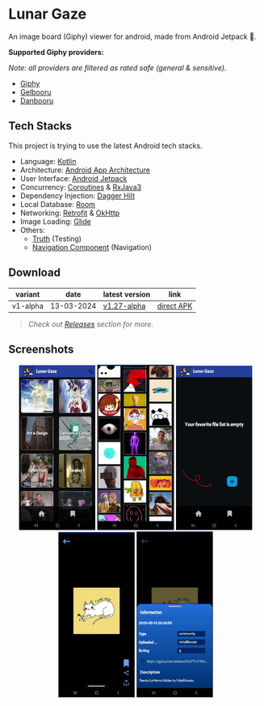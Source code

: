 
# Lunar Gaze

An image board (Giphy) viewer for android, made from Android Jetpack 🚀.

**Supported Giphy providers:**

_Note: all providers are filtered as rated safe (general & sensitive)._

- [Giphy](https://giphy.com)
- [Gelbooru](https://gelbooru.com)
- [Danbooru](https://danbooru.donmai.us)

## Tech Stacks

This project is trying to use the latest Android tech stacks.

- Language: [Kotlin](https://kotlinlang.org)
- Architecture: [Android App Architecture](https://developer.android.com/topic/architecture)
- User Interface: [Android Jetpack](https://developer.android.com/jetpack?hl=tr)
- Concurrency: [Coroutines](https://kotlinlang.org/docs/coroutines-overview.html) & [RxJava3](https://reactivex.io/RxJava/3.x/javadoc/)
- Dependency Injection: [Dagger Hilt](https://developer.android.com/training/dependency-injection/hilt-android?hl=tr)
- Local Database: [Room](https://developer.android.com/training/data-storage/room)
- Networking: [Retrofit](https://square.github.io/retrofit/) & [OkHttp](https://square.github.io/okhttp/)
- Image Loading: [Glide](https://github.com/bumptech/glide)
- Others:
    - [Truth](https://github.com/google/truth) (Testing)
    - [Navigation Component](https://developer.android.com/guide/navigation) (Navigation)

## Download

| variant  | date       | latest version                                                                | link                                                                                             |
|----------|------------|-------------------------------------------------------------------------------|--------------------------------------------------------------------------------------------------|
| v1-alpha | 13-03-2024 | [v1.27-alpha](https://github.com/NecroEye/LunarGaze/releases/tag/v1.27-alpha) | [direct APK](https://github.com/NecroEye/LunarGaze/releases/download/v1.27-alpha/lunar_gaze.apk) |

> _Check out [Releases](https://github.com/NecroEye/LunarGaze/releases) section for more._

## Screenshots

<p align="center">
  <img src="./.github/assets/lunarGaze1.jpg?raw=true" alt="Home screen" width="30%" />
  <img src="./.github/assets/lunarGaze2.jpg?raw=true" alt="Viewer screen" width="30%" />
  <img src="./.github/assets/lunarGaze3.jpg?raw=true" alt="Favorite folders" width="30%" />
  <img src="./.github/assets/lunarGaze4.jpg?raw=true" alt="Full screen" width="30%" />
  <img src="./.github/assets/lunarGaze5.jpg?raw=true" alt="Full screen details" width="30%" />
</p>



   